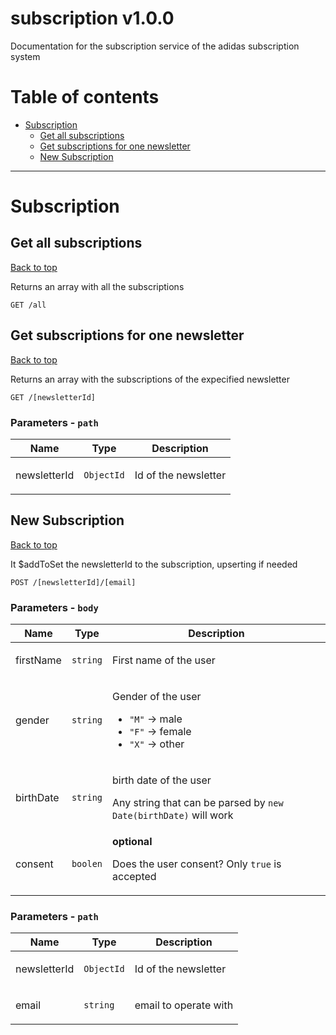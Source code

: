 <a name="top"></a>
# subscription v1.0.0

Documentation for the subscription service of the adidas subscription system

# Table of contents

- [Subscription](#Subscription)
  - [Get all subscriptions](#Get-all-subscriptions)
  - [Get subscriptions for one newsletter](#Get-subscriptions-for-one-newsletter)
  - [New Subscription](#New-Subscription)

___


# <a name='Subscription'></a> Subscription

## <a name='Get-all-subscriptions'></a> Get all subscriptions
[Back to top](#top)

<p>Returns an array with all the subscriptions</p>

```
GET /all
```

## <a name='Get-subscriptions-for-one-newsletter'></a> Get subscriptions for one newsletter
[Back to top](#top)

<p>Returns an array with the subscriptions of the expecified newsletter</p>

```
GET /[newsletterId]
```

### Parameters - `path`

| Name     | Type       | Description                           |
|----------|------------|---------------------------------------|
| newsletterId | `ObjectId` | <p>Id of the newsletter</p> |

## <a name='New-Subscription'></a> New Subscription
[Back to top](#top)

<p>It $addToSet the newsletterId to the subscription, upserting if needed</p>

```
POST /[newsletterId]/[email]
```

### Parameters - `body`

| Name     | Type       | Description                           |
|----------|------------|---------------------------------------|
| firstName | `string` | <p>First name of the user</p> |
| gender | `string` | <p>Gender of the user</p> <ul> <li><code>&quot;M&quot;</code> -&gt; male</li> <li><code>&quot;F&quot;</code> -&gt; female</li> <li><code>&quot;X&quot;</code> -&gt; other</li> </ul> |
| birthDate | `string` | <p>birth date of the user</p> <p>Any string that can be parsed by <code>new Date(birthDate)</code> will work</p> |
| consent | `boolen` | **optional** <p>Does the user consent? Only <code>true</code> is accepted</p> |

### Parameters - `path`

| Name     | Type       | Description                           |
|----------|------------|---------------------------------------|
| newsletterId | `ObjectId` | <p>Id of the newsletter</p> |
| email | `string` | <p>email to operate with</p> |

